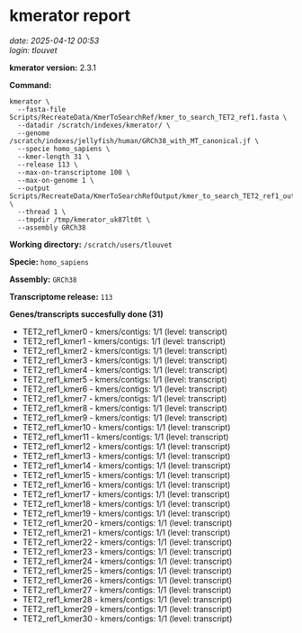 # kmerator report
*date: 2025-04-12 00:53*  
*login: tlouvet*

**kmerator version:** 2.3.1

**Command:**

```
kmerator \
  --fasta-file Scripts/RecreateData/KmerToSearchRef/kmer_to_search_TET2_ref1.fasta \
  --datadir /scratch/indexes/kmerator/ \
  --genome /scratch/indexes/jellyfish/human/GRCh38_with_MT_canonical.jf \
  --specie homo_sapiens \
  --kmer-length 31 \
  --release 113 \
  --max-on-transcriptome 100 \
  --max-on-genome 1 \
  --output Scripts/RecreateData/KmerToSearchRefOutput/kmer_to_search_TET2_ref1_output \
  --thread 1 \
  --tmpdir /tmp/kmerator_uk87lt0t \
  --assembly GRCh38
```

**Working directory:** `/scratch/users/tlouvet`

**Specie:** `homo_sapiens`

**Assembly:** `GRCh38`

**Transcriptome release:** `113`

**Genes/transcripts succesfully done (31)**

- TET2_ref1_kmer0 - kmers/contigs: 1/1 (level: transcript)
- TET2_ref1_kmer1 - kmers/contigs: 1/1 (level: transcript)
- TET2_ref1_kmer2 - kmers/contigs: 1/1 (level: transcript)
- TET2_ref1_kmer3 - kmers/contigs: 1/1 (level: transcript)
- TET2_ref1_kmer4 - kmers/contigs: 1/1 (level: transcript)
- TET2_ref1_kmer5 - kmers/contigs: 1/1 (level: transcript)
- TET2_ref1_kmer6 - kmers/contigs: 1/1 (level: transcript)
- TET2_ref1_kmer7 - kmers/contigs: 1/1 (level: transcript)
- TET2_ref1_kmer8 - kmers/contigs: 1/1 (level: transcript)
- TET2_ref1_kmer9 - kmers/contigs: 1/1 (level: transcript)
- TET2_ref1_kmer10 - kmers/contigs: 1/1 (level: transcript)
- TET2_ref1_kmer11 - kmers/contigs: 1/1 (level: transcript)
- TET2_ref1_kmer12 - kmers/contigs: 1/1 (level: transcript)
- TET2_ref1_kmer13 - kmers/contigs: 1/1 (level: transcript)
- TET2_ref1_kmer14 - kmers/contigs: 1/1 (level: transcript)
- TET2_ref1_kmer15 - kmers/contigs: 1/1 (level: transcript)
- TET2_ref1_kmer16 - kmers/contigs: 1/1 (level: transcript)
- TET2_ref1_kmer17 - kmers/contigs: 1/1 (level: transcript)
- TET2_ref1_kmer18 - kmers/contigs: 1/1 (level: transcript)
- TET2_ref1_kmer19 - kmers/contigs: 1/1 (level: transcript)
- TET2_ref1_kmer20 - kmers/contigs: 1/1 (level: transcript)
- TET2_ref1_kmer21 - kmers/contigs: 1/1 (level: transcript)
- TET2_ref1_kmer22 - kmers/contigs: 1/1 (level: transcript)
- TET2_ref1_kmer23 - kmers/contigs: 1/1 (level: transcript)
- TET2_ref1_kmer24 - kmers/contigs: 1/1 (level: transcript)
- TET2_ref1_kmer25 - kmers/contigs: 1/1 (level: transcript)
- TET2_ref1_kmer26 - kmers/contigs: 1/1 (level: transcript)
- TET2_ref1_kmer27 - kmers/contigs: 1/1 (level: transcript)
- TET2_ref1_kmer28 - kmers/contigs: 1/1 (level: transcript)
- TET2_ref1_kmer29 - kmers/contigs: 1/1 (level: transcript)
- TET2_ref1_kmer30 - kmers/contigs: 1/1 (level: transcript)
